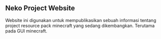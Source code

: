 ## Neko Project Website
Website ini digunakan untuk mempublikasikan sebuah informasi tentang project resource pack minecraft yang sedang dikembangkan. Terutama pada GUI minecraft.
